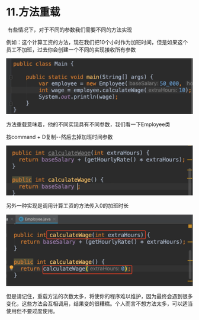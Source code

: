# 11.方法重载

​		有些情况下，对于不同的参数我们需要不同的方法实现

​		例如：这个计算工资的方法，现在我们把10个小时作为加班时间，但是如果这个员工不加班，过去你会创建一个不同的实现接收所有参数

![image-20220406215903729](../../../../../.vuepress/public/images/image-20220406215903729.png)



方法重载意味着，他的不同实现具有不同参数，我们看一下Employee类

按command + D复制--然后去掉加班时间参数

![image-20220406220540064](../../../../../.vuepress/public/images/image-20220406220540064.png)



另外一种实现是调用计算工资的方法传入0的加班时长

![image-20220406220732029](../../../../../.vuepress/public/images/image-20220406220732029.png)



​		但是请记住，重载方法的次数太多，将使你的程序难以维护，因为最终会遇到很多变化，这些方法会互相调用，结果变的很糟糕。个人而言不想方法太多，可以适当使用但不要过度使用。






































































